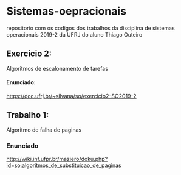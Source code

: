 # Sistemas-oepracionais
repositorio com os codigos dos trabalhos da disciplina de sistemas operacionais 2019-2 da UFRJ do aluno Thiago Outeiro

## Exercicio 2:
Algoritmos de escalonamento de tarefas
#### Enunciado:
https://dcc.ufrj.br/~silvana/so/exercicio2-SO2019-2

## Trabalho 1:
Algoritmo de falha de paginas
### Enunciado
http://wiki.inf.ufpr.br/maziero/doku.php?id=so:algoritmos_de_substituicao_de_paginas
